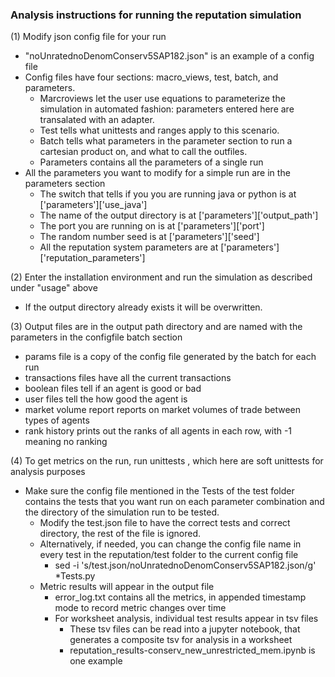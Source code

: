 ### Analysis instructions for running the reputation simulation
   (1) Modify json config file for your run
  * "noUnratednoDenomConserv5SAP182.json" is an example of a config file
  * Config files have four sections: macro_views, test, batch, and parameters. 
    *  Marcroviews let the user use equations to parameterize the simulation in automated fashion:  parameters entered here are transalated with an adapter. 
    *  Test tells what unittests and ranges apply to this scenario.
    *  Batch tells what parameters in the parameter section to run a cartesian product on, and what to call the outfiles.
    *  Parameters contains all the parameters of a single run
 * All the parameters you want to modify for a simple run are in the parameters section
   * The switch that tells if you you are running java or python is at ['parameters']['use_java']
   * The name of the output directory is at ['parameters']['output_path']
   * The port you are running on is at ['parameters']['port']
   * The random number seed is at ['parameters']['seed']
   * All the reputation system parameters are at ['parameters']['reputation_parameters']
   
  (2) Enter the installation environment and run the simulation as described under "usage" above
  * If the output directory already exists it will be overwritten.

 (3)  Output files are in the output path directory and are named with the parameters in the configfile batch section
  * params file is a copy of the config file generated by the batch for each run
  * transactions files have all the current transactions
  * boolean files tell if an agent is good or bad
  * user files tell the how good the agent is
  * market volume report reports on market volumes of trade between types of agents
  * rank history prints out the ranks of all agents in each row, with -1 meaning no ranking
		
 (4)  To get metrics on the run, run unittests , which here are soft unittests for analysis purposes
  * Make sure the config file mentioned in the Tests of the test folder contains the tests that you want run on each parameter combination and the directory of the simulation run to be tested.
    * Modify the test.json file to have the correct tests and correct directory, the rest of the file is ignored.
    * Alternatively, if needed, you can change the config file name in every test in the reputation/test folder to the current config file
      * sed -i 's/test.json/noUnratednoDenomConserv5SAP182.json/g' *Tests.py
    * Metric results will appear in the output file
       * error_log.txt contains all the metrics, in appended timestamp mode to record metric changes over time
       * For worksheet analysis, individual test results appear in tsv files
         * These tsv files can be read into a jupyter notebook, that generates a composite tsv for analysis in a worksheet
         * reputation_results-conserv_new_unrestricted_mem.ipynb is one example
			